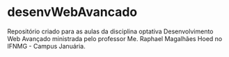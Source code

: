# desenvWebAvancado
Repositório criado para as aulas da disciplina optativa Desenvolvimento Web Avançado ministrada pelo professor Me. Raphael Magalhães Hoed no IFNMG - Campus Januária.
